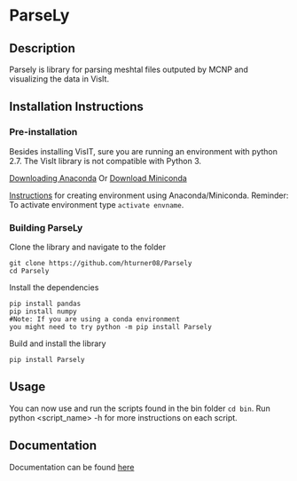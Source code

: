 # ParseLy
## Description
Parsely is library for parsing meshtal files outputed by MCNP and visualizing the
data in VisIt.
## Installation Instructions
### Pre-installation
Besides installing VisIT, sure you are running an environment with python 2.7. The VisIt library is not compatible with Python 3.

[Downloading Anaconda](https://www.anaconda.com/distribution/)
Or
[Download Miniconda](https://docs.conda.io/en/latest/miniconda.html)

[Instructions](https://uoa-eresearch.github.io/eresearch-cookbook/recipe/2014/11/20/conda/) for creating environment using Anaconda/Miniconda. Reminder: To activate environment type `activate envname`.

### Building ParseLy

Clone the library and navigate to the folder

    git clone https://github.com/hturner08/Parsely
    cd Parsely

Install the dependencies

    pip install pandas
    pip install numpy
    #Note: If you are using a conda environment
    you might need to try python -m pip install Parsely

Build and install the library

    pip install Parsely

## Usage
You can now use and run the scripts found in the bin folder `cd bin`. Run python <script_name> -h for more instructions on each script.

## Documentation
Documentation can be found [here](https://github.com/hturner08)
